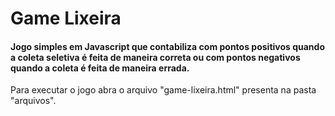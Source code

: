 # Game Lixeira

#### Jogo simples em Javascript que contabiliza com pontos positivos quando a coleta seletiva é feita de maneira correta ou com pontos negativos quando a coleta é feita de maneira errada.

Para executar o jogo abra o arquivo "game-lixeira.html" presenta na pasta "arquivos".


